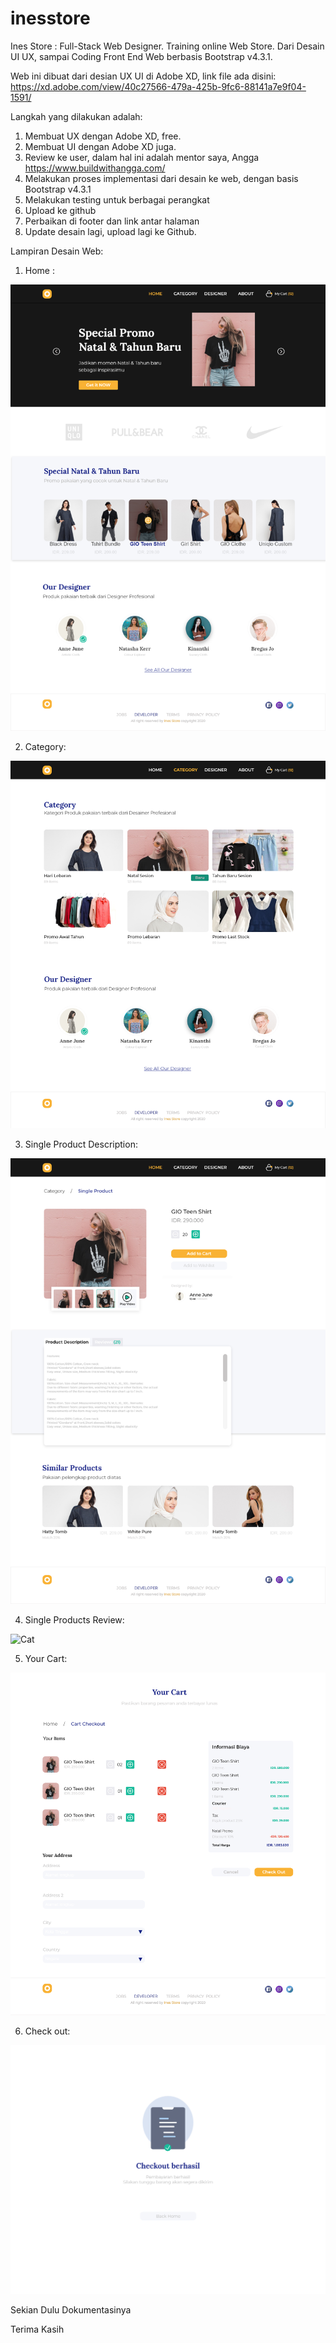 # inesstore
Ines Store : Full-Stack Web Designer. Training online Web Store. Dari Desain UI UX, sampai Coding Front End Web berbasis Bootstrap v4.3.1.

Web ini dibuat dari desian UX UI di Adobe XD, link file ada disini: https://xd.adobe.com/view/40c27566-479a-425b-9fc6-88141a7e9f04-1591/

Langkah yang dilakukan adalah:

1. Membuat UX dengan Adobe XD, free.
2. Membuat UI dengan Adobe XD juga.
3. Review ke user, dalam hal ini adalah mentor saya, Angga https://www.buildwithangga.com/
4. Melakukan proses implementasi dari desain ke web, dengan basis Bootstrap v4.3.1
5. Melakukan testing untuk berbagai perangkat
6. Upload ke github
7. Perbaikan di footer dan link antar halaman
8. Update desain lagi, upload lagi ke Github.

Lampiran Desain Web:

1. Home : 

![Cat](https://github.com/giri021/inesstore/blob/master/adobexd/Home%20Page.png?raw=true)

 2. Category:
 
 ![Cat](https://github.com/giri021/inesstore/blob/master/adobexd/Category%20Page.png?raw=true)
 
 3. Single Product Description:
 
 ![Cat](https://github.com/giri021/inesstore/blob/master/adobexd/Single%20Products.png?raw=true)
 
 4. Single Products Review:
 
 ![Cat](https://github.com/giri021/inesstore/blob/master/adobexd/Single%20Products%20%E2%80%93%20review%20exist.png?raw=true)
 
 5. Your Cart:
 
 ![Cat](https://github.com/giri021/inesstore/blob/master/adobexd/Cart%20Page.png?raw=true)
 
 6. Check out:
 
 ![Cat](https://github.com/giri021/inesstore/blob/master/adobexd/Success%20-%20Checkout.png?raw=true)
 
 Sekian Dulu Dokumentasinya
 
 Terima Kasih
